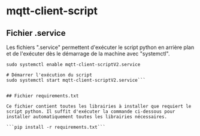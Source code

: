 # mqtt-client-script
## Fichier .service

Les fichiers ".service" permettent d'exécuter le script python en arrière plan et de l'exécuter dès le démarrage de la machine avec "systemctl".

``` # Activer l'exécution du script au démarrage de la machine
sudo systemctl enable mqtt-client-scriptV2.service

# Démarrer l'exécution du script
sudo systemctl start mqtt-client-scriptV2.service```


## Fichier requirements.txt

Ce fichier contient toutes les librairies à installer que requiert le script python. Il suffit d'exécuter la commande ci-dessous pour installer automatiquement toutes les librairies nécessaires.

```pip install -r requirements.txt```